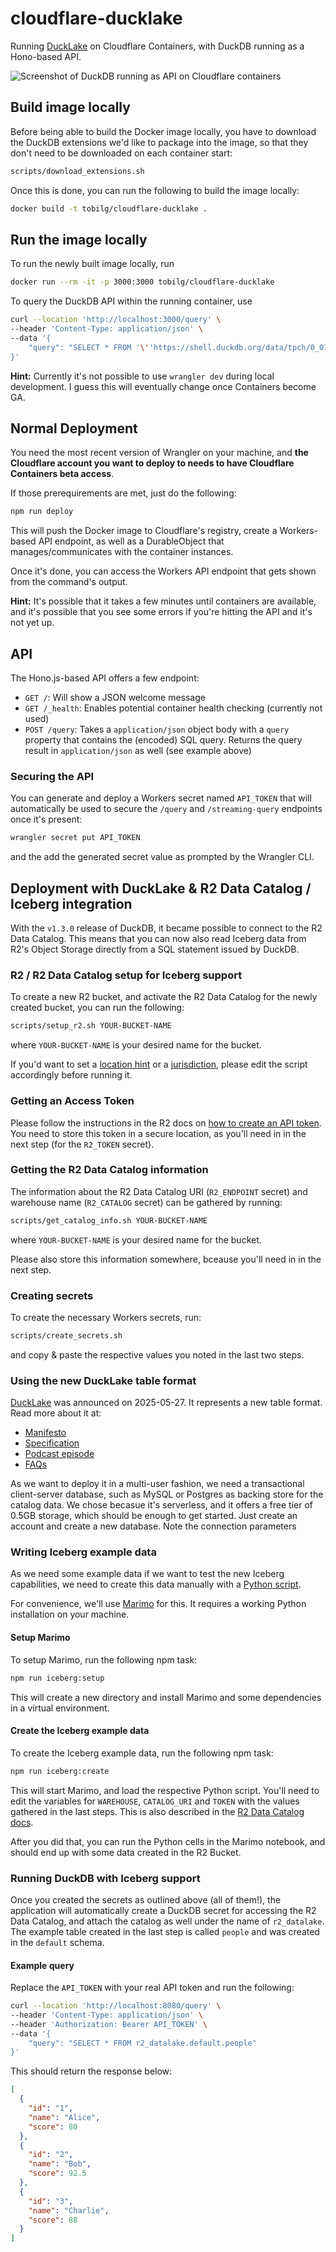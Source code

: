 # cloudflare-ducklake
Running [DuckLake](https://ducklake.select/) on Cloudflare Containers, with DuckDB running as a Hono-based API.

![Screenshot of DuckDB running as API on Cloudflare containers](docs/cf-duckdb.png)

## Build image locally
Before being able to build the Docker image locally, you have to download the DuckDB extensions we'd like to package into the image, so that they don't need to be downloaded on each container start:

```bash
scripts/download_extensions.sh
```

Once this is done, you can run the following to build the image locally:
```bash
docker build -t tobilg/cloudflare-ducklake . 
```

## Run the image locally
To run the newly built image locally, run

```bash
docker run --rm -it -p 3000:3000 tobilg/cloudflare-ducklake 
```

To query the DuckDB API within the running container, use

```bash
curl --location 'http://localhost:3000/query' \
--header 'Content-Type: application/json' \
--data '{
    "query": "SELECT * FROM '\''https://shell.duckdb.org/data/tpch/0_01/parquet/orders.parquet'\'' LIMIT 1000"
}'
```

**Hint:**
Currently it's not possible to use `wrangler dev` during local development. I guess this will eventually change once Containers become GA.

## Normal Deployment
You need the most recent version of Wrangler on your machine, and **the Cloudflare account you want to deploy to needs to have Cloudflare Containers beta access**.

If those prerequirements are met, just do the following:

```bash
npm run deploy
```

This will push the Docker image to Cloudflare's registry, create a Workers-based API endpoint, as well as a DurableObject that manages/communicates with the container instances.

Once it's done, you can access the Workers API endpoint that gets shown from the command's output.

**Hint:** It's possible that it takes a few minutes until containers are available, and it's possible that you see some errors if you're hitting the API and it's not yet up.

## API
The Hono.js-based API offers a few endpoint:

* `GET /`: Will show a JSON welcome message
* `GET /_health`: Enables potential container health checking (currently not used)
* `POST /query`: Takes a `application/json` object body with a `query` property that contains the (encoded) SQL query. Returns the query result in `application/json` as well (see example above)

### Securing the API
You can generate and deploy a Workers secret named `API_TOKEN` that will automatically be used to secure the `/query` and `/streaming-query` endpoints once it's present:

```bash
wrangler secret put API_TOKEN
```

and the add the generated secret value as prompted by the Wrangler CLI.

## Deployment with DuckLake & R2 Data Catalog / Iceberg integration
With the `v1.3.0` release of DuckDB, it became possible to connect to the R2 Data Catalog. This means that you can now also read Iceberg data from R2's Object Storage directly from a SQL statement issued by DuckDB.

### R2 / R2 Data Catalog setup for Iceberg support
To create a new R2 bucket, and activate the R2 Data Catalog for the newly created bucket, you can run the following:

```bash
scripts/setup_r2.sh YOUR-BUCKET-NAME
```
where `YOUR-BUCKET-NAME` is your desired name for the bucket. 

If you'd want to set a [location hint](https://developers.cloudflare.com/r2/reference/data-location/#location-hints) or a [jurisdiction](https://developers.cloudflare.com/r2/reference/data-location/#available-jurisdictions), please edit the script accordingly before running it.

### Getting an Access Token
Please follow the instructions in the R2 docs on [how to create an API token](https://developers.cloudflare.com/r2/data-catalog/get-started/#3-create-an-api-token). You need to store this token in a secure location, as you'll need in in the next step (for the `R2_TOKEN` secret).

### Getting the R2 Data Catalog information
The information about the R2 Data Catalog URI (`R2_ENDPOINT` secret) and warehouse name (`R2_CATALOG` secret) can be gathered by running:

```bash
scripts/get_catalog_info.sh YOUR-BUCKET-NAME
```
where `YOUR-BUCKET-NAME` is your desired name for the bucket. 

Please also store this information somewhere, bceause you'll need in in the next step.

### Creating secrets
To create the necessary Workers secrets, run:

```bash
scripts/create_secrets.sh
```
and copy & paste the respective values you noted in the last two steps.

### Using the new DuckLake table format
[DuckLake](https://ducklake.select/) was announced on 2025-05-27. It represents a new table format. Read more about it at:
* [Manifesto](https://ducklake.select/manifesto/)
* [Specification](https://ducklake.select/docs/stable/specification/introduction)
* [Podcast episode](https://www.youtube.com/watch?v=zeonmOO9jm4)
* [FAQs](https://ducklake.select/faq)

As we want to deploy it in a multi-user fashion, we need a transactional client-server database, such as MySQL or Postgres as backing store for the catalog data. We chose []() becasue it's serverless, and it offers a free tier of 0.5GB storage, which should be enough to get started. Just create an account and create a new database. Note the connection parameters

### Writing Iceberg example data
As we need some example data if we want to test the new Iceberg capabilities, we need to create this data manually with a [Python script](scripts/python/create-iceberg-data.py).

For convenience, we'll use [Marimo](https://marimo.io) for this. It requires a working Python installation on your machine.

#### Setup Marimo
To setup Marimo, run the following npm task:

```bash
npm run iceberg:setup
```

This will create a new directory and install Marimo and some dependencies in a virtual environment.

#### Create the Iceberg example data
To create the Iceberg example data, run the following npm task:

```bash
npm run iceberg:create
```

This will start Marimo, and load the respective Python script. You'll need to edit the variables for `WAREHOUSE`, `CATALOG_URI` and `TOKEN` with the values gathered in the last steps. This is also described in the [R2 Data Catalog docs](https://developers.cloudflare.com/r2/data-catalog/get-started/#6-create-a-python-notebook-to-interact-with-the-data-warehouse).

After you did that, you can run the Python cells in the Marimo notebook, and should end up with some data created in the R2 Bucket.

### Running DuckDB with Iceberg support
Once you created the secrets as outlined above (all of them!), the application will automatically create a DuckDB secret for accessing the R2 Data Catalog, and attach the catalog as well under the name of `r2_datalake`. The example table created in the last step is called `people` and was created in the `default` schema.

#### Example query
Replace the `API_TOKEN` with your real API token and run the following:

```bash
curl --location 'http://localhost:8080/query' \
--header 'Content-Type: application/json' \
--header 'Authorization: Bearer API_TOKEN' \
--data '{
    "query": "SELECT * FROM r2_datalake.default.people"
}'
```

This should return the response below:

```json
[
  {
    "id": "1",
    "name": "Alice",
    "score": 80
  },
  {
    "id": "2",
    "name": "Bob",
    "score": 92.5
  },
  {
    "id": "3",
    "name": "Charlie",
    "score": 88
  }
]
```